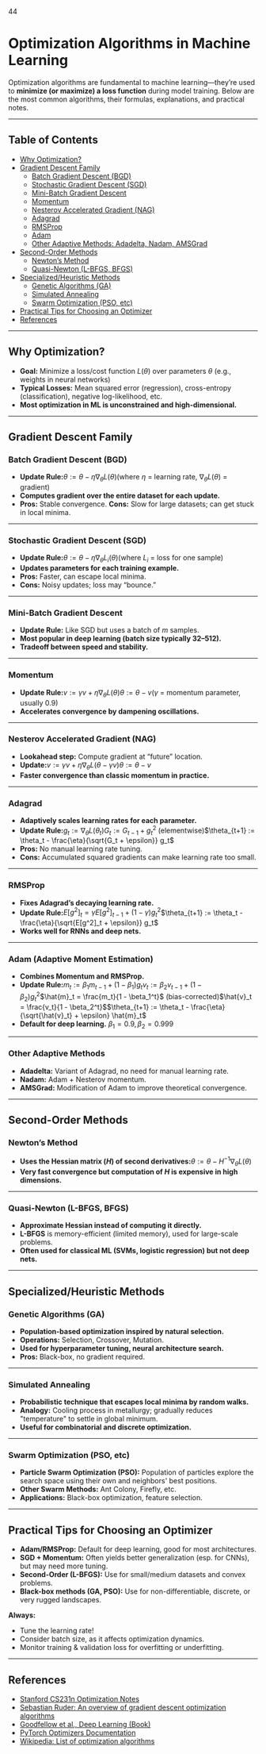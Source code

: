 44


# Optimization Algorithms in Machine Learning

Optimization algorithms are fundamental to machine learning—they’re used to **minimize (or maximize) a loss function** during model training. Below are the most common algorithms, their formulas, explanations, and practical notes.

---

## Table of Contents

- [Why Optimization?](#why-optimization)
- [Gradient Descent Family](#gradient-descent-family)
  - [Batch Gradient Descent (BGD)](#batch-gradient-descent-bgd)
  - [Stochastic Gradient Descent (SGD)](#stochastic-gradient-descent-sgd)
  - [Mini-Batch Gradient Descent](#mini-batch-gradient-descent)
  - [Momentum](#momentum)
  - [Nesterov Accelerated Gradient (NAG)](#nesterov-accelerated-gradient-nag)
  - [Adagrad](#adagrad)
  - [RMSProp](#rmsprop)
  - [Adam](#adam)
  - [Other Adaptive Methods: Adadelta, Nadam, AMSGrad](#other-adaptive-methods)
- [Second-Order Methods](#second-order-methods)
  - [Newton’s Method](#newtons-method)
  - [Quasi-Newton (L-BFGS, BFGS)](#quasi-newton-l-bfgs-bfgs)
- [Specialized/Heuristic Methods](#specializedheuristic-methods)
  - [Genetic Algorithms (GA)](#genetic-algorithms-ga)
  - [Simulated Annealing](#simulated-annealing)
  - [Swarm Optimization (PSO, etc)](#swarm-optimization-pso-etc)
- [Practical Tips for Choosing an Optimizer](#practical-tips-for-choosing-an-optimizer)
- [References](#references)

---

## Why Optimization?

- **Goal:** Minimize a loss/cost function $L(\theta)$ over parameters $\theta$ (e.g., weights in neural networks)
- **Typical Losses:** Mean squared error (regression), cross-entropy (classification), negative log-likelihood, etc.
- **Most optimization in ML is unconstrained and high-dimensional.**

---

## Gradient Descent Family

### Batch Gradient Descent (BGD)

- **Update Rule:**$\theta := \theta - \eta \nabla_\theta L(\theta)$(where $\eta$ = learning rate, $\nabla_\theta L(\theta)$ = gradient)
- **Computes gradient over the entire dataset for each update.**
- **Pros:** Stable convergence.
  **Cons:** Slow for large datasets; can get stuck in local minima.

---

### Stochastic Gradient Descent (SGD)

- **Update Rule:**$\theta := \theta - \eta \nabla_\theta L_i(\theta)$(where $L_i$ = loss for one sample)
- **Updates parameters for each training example.**
- **Pros:** Faster, can escape local minima.
- **Cons:** Noisy updates; loss may “bounce.”

---

### Mini-Batch Gradient Descent

- **Update Rule:** Like SGD but uses a batch of $m$ samples.
- **Most popular in deep learning (batch size typically 32–512).**
- **Tradeoff between speed and stability.**

---

### Momentum

- **Update Rule:**$v := \gamma v + \eta \nabla_\theta L(\theta)$$\theta := \theta - v$($\gamma$ = momentum parameter, usually $0.9$)
- **Accelerates convergence by dampening oscillations.**

---

### Nesterov Accelerated Gradient (NAG)

- **Lookahead step:** Compute gradient at “future” location.
- **Update:**$v := \gamma v + \eta \nabla_\theta L(\theta - \gamma v)$$\theta := \theta - v$
- **Faster convergence than classic momentum in practice.**

---

### Adagrad

- **Adaptively scales learning rates for each parameter.**
- **Update Rule:**$g_t := \nabla_\theta L(\theta_t)$$G_t := G_{t-1} + g_t^2$ (elementwise)$\theta_{t+1} := \theta_t - \frac{\eta}{\sqrt{G_t + \epsilon}} g_t$
- **Pros:** No manual learning rate tuning.
- **Cons:** Accumulated squared gradients can make learning rate too small.

---

### RMSProp

- **Fixes Adagrad’s decaying learning rate.**
- **Update Rule:**$E[g^2]_t = \gamma E[g^2]_{t-1} + (1-\gamma)g_t^2$$\theta_{t+1} := \theta_t - \frac{\eta}{\sqrt{E[g^2]_t + \epsilon}} g_t$
- **Works well for RNNs and deep nets.**

---

### Adam (Adaptive Moment Estimation)

- **Combines Momentum and RMSProp.**
- **Update Rule:**$m_t := \beta_1 m_{t-1} + (1 - \beta_1)g_t$$v_t := \beta_2 v_{t-1} + (1 - \beta_2)g_t^2$$\hat{m}_t = \frac{m_t}{1 - \beta_1^t}$ (bias-corrected)$\hat{v}_t = \frac{v_t}{1 - \beta_2^t}$$\theta_{t+1} := \theta_t - \frac{\eta}{\sqrt{\hat{v}_t} + \epsilon} \hat{m}_t$
- **Default for deep learning.** $\beta_1 = 0.9, \beta_2 = 0.999$

---

### Other Adaptive Methods

- **Adadelta:** Variant of Adagrad, no need for manual learning rate.
- **Nadam:** Adam + Nesterov momentum.
- **AMSGrad:** Modification of Adam to improve theoretical convergence.

---

## Second-Order Methods

### Newton’s Method

- **Uses the Hessian matrix ($H$) of second derivatives:**$\theta := \theta - H^{-1} \nabla_\theta L(\theta)$
- **Very fast convergence but computation of $H$ is expensive in high dimensions.**

---

### Quasi-Newton (L-BFGS, BFGS)

- **Approximate Hessian instead of computing it directly.**
- **L-BFGS** is memory-efficient (limited memory), used for large-scale problems.
- **Often used for classical ML (SVMs, logistic regression) but not deep nets.**

---

## Specialized/Heuristic Methods

### Genetic Algorithms (GA)

- **Population-based optimization inspired by natural selection.**
- **Operations:** Selection, Crossover, Mutation.
- **Used for hyperparameter tuning, neural architecture search.**
- **Pros:** Black-box, no gradient required.

---

### Simulated Annealing

- **Probabilistic technique that escapes local minima by random walks.**
- **Analogy:** Cooling process in metallurgy; gradually reduces "temperature" to settle in global minimum.
- **Useful for combinatorial and discrete optimization.**

---

### Swarm Optimization (PSO, etc)

- **Particle Swarm Optimization (PSO):** Population of particles explore the search space using their own and neighbors' best positions.
- **Other Swarm Methods:** Ant Colony, Firefly, etc.
- **Applications:** Black-box optimization, feature selection.

---

## Practical Tips for Choosing an Optimizer

- **Adam/RMSProp:** Default for deep learning, good for most architectures.
- **SGD + Momentum:** Often yields better generalization (esp. for CNNs), but may need more tuning.
- **Second-Order (L-BFGS):** Use for small/medium datasets and convex problems.
- **Black-box methods (GA, PSO):** Use for non-differentiable, discrete, or very rugged landscapes.

**Always:**

- Tune the learning rate!
- Consider batch size, as it affects optimization dynamics.
- Monitor training & validation loss for overfitting or underfitting.

---

## References

- [Stanford CS231n Optimization Notes](https://cs231n.github.io/optimization-1/)
- [Sebastian Ruder: An overview of gradient descent optimization algorithms](https://ruder.io/optimizing-gradient-descent/)
- [Goodfellow et al., Deep Learning (Book)](https://www.deeplearningbook.org/)
- [PyTorch Optimizers Documentation](https://pytorch.org/docs/stable/optim.html)
- [Wikipedia: List of optimization algorithms](https://en.wikipedia.org/wiki/List_of_optimization_algorithms)
